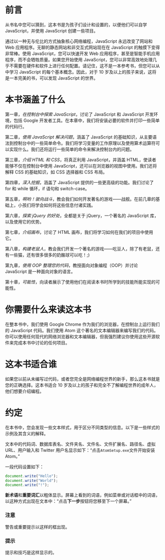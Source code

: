 # 前言

从书名中您可以猜到，这本书是为孩子们设计和设置的，以便他们可以自学 JavaScript，并使用 JavaScript 创建一些项目。

通过以一种无与伦比的方式抽象核心网络编程，JavaScript 永远改变了网站和 Web 应用程序。无聊的静态网站和非交互式网站现在在 JavaScript 的触摸下变得非常棒。使用 JavaScript，您可以快速开发 Web 应用程序，甚至是智能手机应用程序，而不会牺牲质量。如果您开始使用 JavaScript，您可以非常高效地处理几乎不需要在硬件和软件上进行任何配置。请记住，这不是一本参考书，但您可以从中学习 JavaScript 的每个基本概念。因此，对于 10 岁及以上的孩子来说，这将是一本完美的书，可以发现 JavaScript 的世界。

# 本书涵盖了什么

第一章，*在控制台中探索 JavaScript*，讨论了 JavaScript 和 JavaScript 开发环境，包括 Google 开发者工具。在本章中，我们将安装必要的软件并打印一些简单的代码行。

第二章，*使用 JavaScript 解决问题*，涵盖了 JavaScript 的基础知识，从主要语法到控制台中的一些简单命令。我们将学习变量的工作原理以及使用算术运算符可以实现什么。我们还将运行一些简单的命令来解决控制台内的问题。

第三章，*介绍 HTML 和 CSS*，将真正利用 JavaScript，并涵盖 HTML，使读者能够不仅在控制台中使用 JavaScript，还可以在浏览器的视图中使用。我们还将解释 CSS 的基础知识，如 CSS 选择器和 CSS 布局。

第四章，*深入挖掘*，涵盖了 JavaScript 提供的一些更高级的功能。我们讨论了 for 和 while 循环，if 语句和 switch-case。

第五章，*啊哟！驶向战斗*，教会我们如何开发著名的游戏——战舰。在前几章的基础上，小孩们将学会如何将这些信息付诸实践。

第六章，*探索 jQuery 的好处*，全都是关于 jQuery，一个著名的 JavaScript 库，以及使用它的优势。

第七章，*介绍画布*，讨论了 HTML 画布，我们将学习如何在我们的项目中使用它。

第八章，*构建老鼠人*，教会我们开发一个著名的游戏——吃豆人，除了有老鼠，还有一些猫，还有很多很多的奶酪球可以吃！;)

第九章，*使用 OOP 整理您的代码*，教授面向对象编程（OOP）并讨论 JavaScript 是一种面向对象的语言。

第十章，*可能性*，向读者展示了使用他们在阅读本书时所学到的技能所能实现的可能性。

# 你需要什么来读这本书

在整本书中，我们使用 Google Chrome 作为我们的浏览器，在控制台上运行我们的 JavaScript 代码。我们使用 Atom 这个著名的文本编辑器来编写我们的代码。你可以使用任何现代的网络浏览器和文本编辑器，但我强烈建议你使用这些开源软件来完成本书中讨论的任何项目。

# 这本书适合谁

如果您以前从未编写过代码，或者您完全是网络编程世界的新手，那么这本书就是您的正确选择。这本书适合 10 岁及以上的孩子和完全不了解编程世界的成年人，他们想要介绍编程。

# 约定

在本书中，您会发现一些文本样式，用于区分不同类型的信息。以下是一些样式的示例及其含义的解释。

文本中的代码词、数据库表名、文件夹名、文件名、文件扩展名、路径名、虚拟 URL、用户输入和 Twitter 用户名显示如下：“点击`AtomSetup.exe`文件开始安装 Atom。”

一段代码设置如下：

```js
document.write("Hello");
document.write("World");
document.write("!");
```

**新术语**和**重要词汇**以粗体显示。屏幕上看到的词语，例如菜单或对话框中的词语，以这种方式出现在文本中：“点击**下一步**按钮将您移至下一个屏幕。”

### 注意

警告或重要提示以这样的框出现。

### 提示

提示和技巧是这样显示的。
